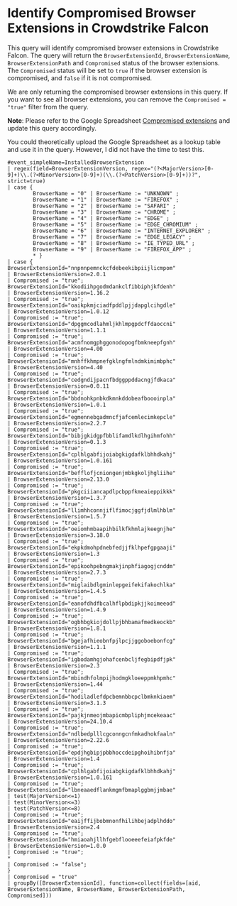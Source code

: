 # Identify Compromised Browser Extensions in Crowdstrike Falcon

This query will identify compromised browser extensions in Crowdstrike Falcon. The query will return the `BrowserExtensionId`, `BrowserExtensionName`, `BrowserExtensionPath` and `Compromised` status of the browser extensions. The `Compromised` status will be set to `true` if the browser extension is compromised, and `false` if it is not compromised.

We are only returning the compromised browser extensions in this query. If you want to see all browser extensions, you can remove the `Compromised = "true"` filter from the query.

**Note**: Please refer to the Google Spreadsheet [Compromised extensions](https://docs.google.com/spreadsheets/d/15xOLbYgz5DQnCWYE6a_LXGcqYC_bNPPzdBqdLofz6-E/edit?pli=1&gid=0#gid=0) and update this query accordingly.

You could theoretically upload the Google Spreadsheet as a lookup table and use it in the query. However, I did not have the time to test this.

```
#event_simpleName=InstalledBrowserExtension
| regex(field=BrowserExtensionVersion, regex="(?<MajorVersion>[0-9]+)\\.(?<MinorVersion>[0-9]+)(\\.(?<PatchVersion>[0-9]+))?", strict=true)
| case {
        BrowserName = "0" | BrowserName := "UNKNOWN" ;
        BrowserName = "1" | BrowserName := "FIREFOX" ;
        BrowserName = "2" | BrowserName := "SAFARI" ;
        BrowserName = "3" | BrowserName := "CHROME" ;
        BrowserName = "4" | BrowserName := "EDGE" ;
        BrowserName = "5" | BrowserName := "EDGE_CHROMIUM" ;
        BrowserName = "6" | BrowserName := "INTERNET_EXPLORER" ;
        BrowserName = "7" | BrowserName := "EDGE_LEGACY" ;
        BrowserName = "8" | BrowserName := "IE_TYPED_URL" ;
        BrowserName = "9" | BrowserName := "FIREFOX_APP" ;
        * }
| case {
BrowserExtensionId="nnpnnpemnckcfdebeekibpiijlicmpom"
| BrowserExtensionVersion=2.0.1
| Compromised := "true";
BrowserExtensionId="kkodiihpgodmdankclfibbiphjkfdenh"
| BrowserExtensionVersion=1.16.2
| Compromised := "true";
BrowserExtensionId="oaikpkmjciadfpddlpjjdapglcihgdle"
| BrowserExtensionVersion=1.0.12
| Compromised := "true";
BrowserExtensionId="dpggmcodlahmljkhlmpgpdcffdaoccni"
| BrowserExtensionVersion=1.1.1
| Compromised := "true";
BrowserExtensionId="acmfnomgphggonodopogfbmkneepfgnh"
| BrowserExtensionVersion=4.00
| Compromised := "true";
BrowserExtensionId="mnhffkhmpnefgklngfmlndmkimimbphc"
| BrowserExtensionVersion=4.40
| Compromised := "true";
BrowserExtensionId="cedgndijpacnfbdggppddacngjfdkaca"
| BrowserExtensionVersion=0.0.11
| Compromised := "true";
BrowserExtensionId="bbdnohkpnbkdkmnkddobeafboooinpla"
| BrowserExtensionVersion=1.0.1
| Compromised := "true";
BrowserExtensionId="egmennebgadmncfjafcemlecimkepcle"
| BrowserExtensionVersion=2.2.7
| Compromised := "true";
BrowserExtensionId="bibjgkidgpfbblifamdlkdlhgihmfohh"
| BrowserExtensionVersion=0.1.3
| Compromised := "true";
BrowserExtensionId="cplhlgabfijoiabgkigdafklbhhdkahj"
| BrowserExtensionVersion=1.0.161
| Compromised := "true";
BrowserExtensionId="befflofjcniongenjmbkgkoljhgliihe"
| BrowserExtensionVersion=2.13.0
| Compromised := "true";
BrowserExtensionId="pkgciiiancapdlpcbppfkmeaieppikkk"
| BrowserExtensionVersion=1.3.7
| Compromised := "true";
BrowserExtensionId="llimhhconnjiflfimocjggfjdlmlhblm"
| BrowserExtensionVersion=1.5.7
| Compromised := "true";
BrowserExtensionId="oeiomhmbaapihbilkfkhmlajkeegnjhe"
| BrowserExtensionVersion=3.18.0
| Compromised := "true";
BrowserExtensionId="ekpkdmohpdnebfedjjfklhpefgpgaaji"
| BrowserExtensionVersion=1.3
| Compromised := "true";
BrowserExtensionId="epikoohpebngmakjinphfiagogjcnddm"
| BrowserExtensionVersion=2.7.3
| Compromised := "true";
BrowserExtensionId="miglaibdlgminlepgeifekifakochlka"
| BrowserExtensionVersion=1.4.5
| Compromised := "true";
BrowserExtensionId="eanofdhdfbcalhflpbdipkjjkoimeeod"
| BrowserExtensionVersion=1.4.9
| Compromised := "true";
BrowserExtensionId="ogbhbgkiojdollpjbhbamafmedkeockb"
| BrowserExtensionVersion=1.8.1
| Compromised := "true";
BrowserExtensionId="bgejafhieobnfpjlpcjjggoboebonfcg"
| BrowserExtensionVersion=1.1.1
| Compromised := "true";
BrowserExtensionId="igbodamhgjohafcenbcljfegbipdfjpk"
| BrowserExtensionVersion=2.3
| Compromised := "true";
BrowserExtensionId="mbindhfolmpijhodmgkloeeppmkhpmhc"
| BrowserExtensionVersion=1.44
| Compromised := "true";
BrowserExtensionId="hodiladlefdpcbemnbbcpclbmknkiaem"
| BrowserExtensionVersion=3.1.3
| Compromised := "true";
BrowserExtensionId="pajkjnmeojmbapicmbpliphjmcekeaac"
| BrowserExtensionVersion=24.10.4
| Compromised := "true";
BrowserExtensionId="ndlbedplllcgconngcnfmkadhokfaaln"
| BrowserExtensionVersion=2.22.6
| Compromised := "true";
BrowserExtensionId="epdjhgbipjpbbhoccdeipghoihibnfja"
| BrowserExtensionVersion=1.4
| Compromised := "true";
BrowserExtensionId="cplhlgabfijoiabgkigdafklbhhdkahj"
| BrowserExtensionVersion=1.0.161
| Compromised := "true";
BrowserExtensionId="lbneaaedflankmgmfbmaplggbmjjmbae"
| test(MajorVersion<=1)
| test(MinorVersion<=3)
| test(PatchVersion<=8)
| Compromised := "true";
BrowserExtensionId="eaijffijbobmnonfhilihbejadplhddo"
| BrowserExtensionVersion=2.4
| Compromised := "true";
BrowserExtensionId="hmiaoahjllhfgebflooeeefeiafpkfde"
| BrowserExtensionVersion=1.0.0
| Compromised := "true";
*
| Compromised := "false";
}
| Compromised = "true"
| groupBy([BrowserExtensionId], function=collect(fields=[aid, BrowserExtensionName, BrowserName, BrowserExtensionPath, Compromised]))
```
